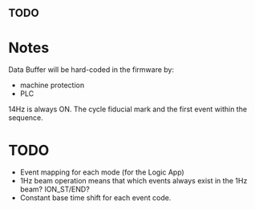 TODO
--

# Notes
Data Buffer will be hard-coded in the firmware by:

* machine protection
* PLC

14Hz is always ON. The cycle fiducial mark and the first event within the sequence.

# TODO
* Event mapping for each mode (for the Logic App)
* 1Hz beam operation means that which events always exist in the 1Hz beam? ION_ST/END?
* Constant base time shift for each event code.
